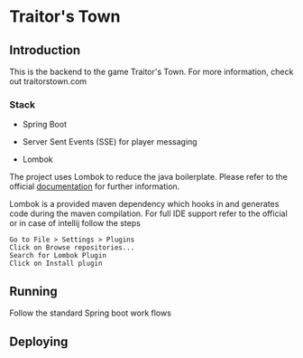 # Traitor's Town

## Introduction
This is the backend to the game Traitor's Town. For more information, check out traitorstown.com

### Stack

* Spring Boot

* Server Sent Events (SSE) for player messaging

* Lombok

The project uses Lombok to reduce the java boilerplate.
Please refer to the official [documentation](https://projectlombok.org/features/all) for further information.

Lombok is a provided maven dependency which hooks in and generates code during the maven compilation.
For full IDE support refer to the official or in case of intellij follow the steps
```
Go to File > Settings > Plugins
Click on Browse repositories...
Search for Lombok Plugin
Click on Install plugin
```

## Running

Follow the standard Spring boot work flows

## Deploying

